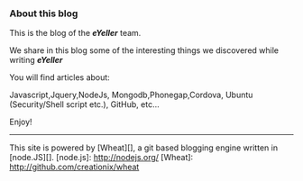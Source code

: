 ### About this blog

This is the blog of the ***eYeller*** team.

We share in this blog some of the interesting things we discovered while writing ***eYeller***

You will find articles about:

Javascript,Jquery,NodeJs, Mongodb,Phonegap,Cordova, Ubuntu (Security/Shell script etc.), GitHub, etc...

Enjoy!

----------


This site is powered by [Wheat][], a git based blogging engine written in [node.JS][].
[node.js]: http://nodejs.org/
[Wheat]: http://github.com/creationix/wheat





